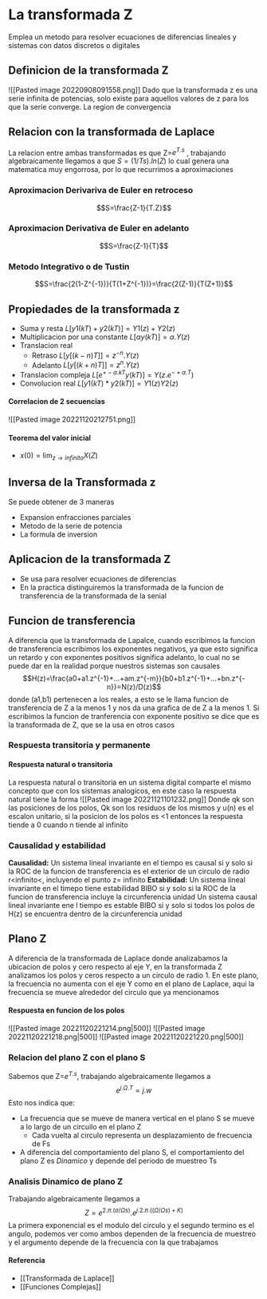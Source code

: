 # La transformada Z
Emplea un metodo para resolver ecuaciones de diferencias lineales y sistemas con datos discretos o digitales

## Definicion de la transformada Z
![[Pasted image 20220908091558.png]]
Dado que la transformada z es una serie infinita de potencias, solo existe para aquellos valores de z para los que la serie converge. La region de convergencia

## Relacion con la transformada de Laplace 
La relacion entre ambas transformadas es que Z=$e^{T.s}$ , trabajando algebraicamente llegamos a que $S=(1/Ts).ln(Z)$ lo cual genera una matematica muy engorrosa, por lo que recurrimos a aproximaciones
### Aproximacion Derivariva de Euler en retroceso
$$S=\frac{Z-1}{T.Z}$$
### Aproximacion Derivativa de Euler en adelanto
$$S=\frac{Z-1}{T}$$
### Metodo Integrativo o de Tustin
$$S=\frac{2(1-Z^{-1})}{T(1+Z^{-1})}=\frac{2(Z-1)}{T(Z+1)}$$





## Propiedades de la transformada z 
- Suma y resta $L[y1(kT)+y2(kT)]=Y1(z)+Y2(z)$
- Multiplicacion por una constante $L[\alpha y(kT)]=\alpha .Y(z)$
- Translacion real 
	- Retraso $L[y[(k-n)T]]=z^{-n}.Y(z)$
	- Adelanto $L[y[(k+n)T]]=z^{n}.Y(z)$
- Translacion compleja $L[e^{+-\alpha.kT}y(kT)]=Y(z.e^{-+\alpha.T})$
- Convolucion real $L[y1(kT)*y2(kT)]=Y1(z)Y2(z)$

#### Correlacion de 2 secuencias
![[Pasted image 20221120212751.png]]

#### Teorema del valor inicial
- $x(0)=\lim_{z\rightarrow infinito}X(Z)$






## Inversa de la Transformada z
Se puede obtener de 3 maneras
- Expansion enfracciones parciales
- Metodo de la serie de potencia
- La formula de inversion




## Aplicacion de la transformada Z
- Se usa para resolver ecuaciones de diferencias
- En la practica distinguiremos la transformada de la funcion de transferencia de la transformada de la senial



## Funcion de transferencia
A diferencia que la transformada de Lapalce, cuando escribimos la funcion de transferencia escribimos los exponentes negativos, ya que esto significa un retardo y con exponentes positivos significa adelanto, lo cual no se puede dar en la realidad porque nuestros sistemas son causales $$H(z)=\frac{a0+a1.z^{-1}+...+am.z^{-m}}{b0+b1.z^{-1}+...+bn.z^{-n}}=N(z)/D(z)$$ donde (a1,b1) pertenecen a los reales, a esto se le llama funcion de transferencia de Z a la menos 1 y nos da una grafica de de Z a la menos 1.
Si escribimos la funcion de tranferencia con exponente positivo se dice que es la transformada de Z, que se la usa en otros casos

### Respuesta transitoria y permanente
#### Respuesta natural o transitoria
La respuesta natural o transitoria en un sistema digital comparte el mismo concepto que con los sistemas analogicos, en este caso la respuesta natural tiene la forma
![[Pasted image 20221121101232.png]]
Donde qk son las posiciones de los polos, Qk son los residuos de los mismos y u(n) es el escalon unitario, si la posicion de los polos es <1 entonces la respuesta tiende a 0 cuando n tiende al infinito

### Causalidad y estabilidad
**Causalidad:** Un sistema lineal invariante en el tiempo es causal si y solo si la ROC de la funcion de transferencia es el exterior de un circulo de radio r<infinito<, incluyendo el punto z= infinito
**Estabilidad:** Un sistema lineal invariante en el timepo tiene estabilidad BIBO si y solo si la ROC de la funcion de transferencia incluye la circunferencia unidad
	Un sistema causal lineal invariante ene l tiempo es estable BIBO si y solo si todos los polos de H(z) se encuentra dentro de la circunferencia unidad


## Plano Z
A diferencia de la transformada de Laplace donde analizabamos la ubicacion de polos y cero respecto al eje Y, en la transformada Z analizamos los polos y ceros respecto a un circulo de radio 1.
En este plano, la frecuencia no aumenta con el eje Y como en el plano de Laplace, aqui la frecuencia se mueve alrededor del circulo que ya mencionamos
#### Respuesta en funcion de los polos
![[Pasted image 20221120221214.png|500]]
![[Pasted image 20221120221218.png|500]]
![[Pasted image 20221120221220.png|500]]
### Relacion del plano Z con el plano S
Sabemos que Z=$e^{T.s}$, trabajando algebraicamente llegamos a $$e^{j.\Omega . T}=j.w$$
Esto nos indica que:
- La frecuencia que se mueve de manera vertical en el plano S se mueve a lo largo de un circuilo en el plano Z
	- Cada vuelta al circulo representa un desplazamiento de frecuencia de Fs
- A diferencia del comportamiento del plano S, el comportamiento del plano Z es *Dinamico* y depende del periodo de muestreo Ts

### Analisis Dinamico de plano Z
Trabajando algebraicamente llegamos a $$Z=e^{2.\pi.(\sigma/\Omega s)}.e^{j.2.\pi.((\Omega /\Omega s)+K)}$$
La primera exponencial es el modulo del circulo y el segundo termino es el angulo, podemos ver como ambos dependen de la frecuencia de muestreo y el argumento depende de la frecuencia con la que trabajamos




#### Referencia
- [[Transformada de Laplace]]
- [[Funciones Complejas]]
